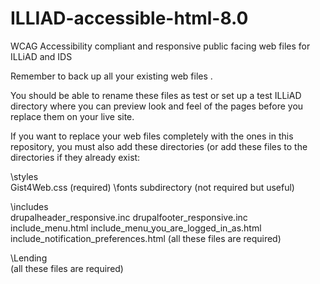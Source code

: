 # ILLIAD-accessible-html-8.0
WCAG Accessibility compliant and responsive public facing web files for ILLiAD and IDS

Remember to back up all your existing web files .

You should be able to rename these files as test or set up a test ILLiAD directory where you can preview look and feel of the pages before you replace them on your live site.

If you want to replace your web files completely with the ones in this repository, you must also add these directories (or add these files to the directories if they already exist:

\styles\
Gist4Web.css (required)
\fonts subdirectory (not required but useful)

\includes\
drupalheader_responsive.inc 
drupalfooter_responsive.inc
include_menu.html
include_menu_you_are_logged_in_as.html
include_notification_preferences.html
(all these files are required)

\Lending\
(all these files are required)


